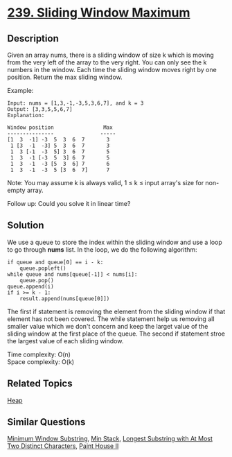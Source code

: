 # [239. Sliding Window Maximum](https://leetcode.com/problems/sliding-window-maximum)

## Description

Given an array nums, there is a sliding window of size k which is moving from the very left of the array to the very right. You can only see the k numbers in the window. Each time the sliding window moves right by one position. Return the max sliding window.

Example:

```
Input: nums = [1,3,-1,-3,5,3,6,7], and k = 3
Output: [3,3,5,5,6,7] 
Explanation: 

Window position                Max
---------------               -----
[1  3  -1] -3  5  3  6  7       3
 1 [3  -1  -3] 5  3  6  7       3
 1  3 [-1  -3  5] 3  6  7       5
 1  3  -1 [-3  5  3] 6  7       5
 1  3  -1  -3 [5  3  6] 7       6
 1  3  -1  -3  5 [3  6  7]      7
```

Note:
You may assume k is always valid, 1 ≤ k ≤ input array's size for non-empty array.

Follow up:
Could you solve it in linear time?

## Solution

We use a queue to store the index within the sliding window and use a loop to go through **nums** list. In the loop, we do the following algorithm:

```
if queue and queue[0] == i - k:
    queue.popleft()
while queue and nums[queue[-1]] < nums[i]:
    queue.pop()
queue.append(i)
if i >= k - 1:
    result.append(nums[queue[0]])
```

The first if statement is removing the element from the sliding window if that element has not been covered. The while statement help us removing all smaller value which we don't concern and keep the larget value of the sliding window at the first place of the queue. The second if statement stroe the largest value of each sliding window.

Time complexity: O(n)<br>
Space complexity: O(k)

## Related Topics

[Heap](https://leetcode.com/tag/heap/) 

## Similar Questions

[Minimum Window Substring](https://leetcode.com/problems/minimum-window-substring/), [Min Stack](https://leetcode.com/problems/min-stack/), [Longest Substring with At Most Two Distinct Characters](https://leetcode.com/problems/longest-substring-with-at-most-two-distinct-characters/), [Paint House II](https://leetcode.com/problems/paint-house-ii/)
